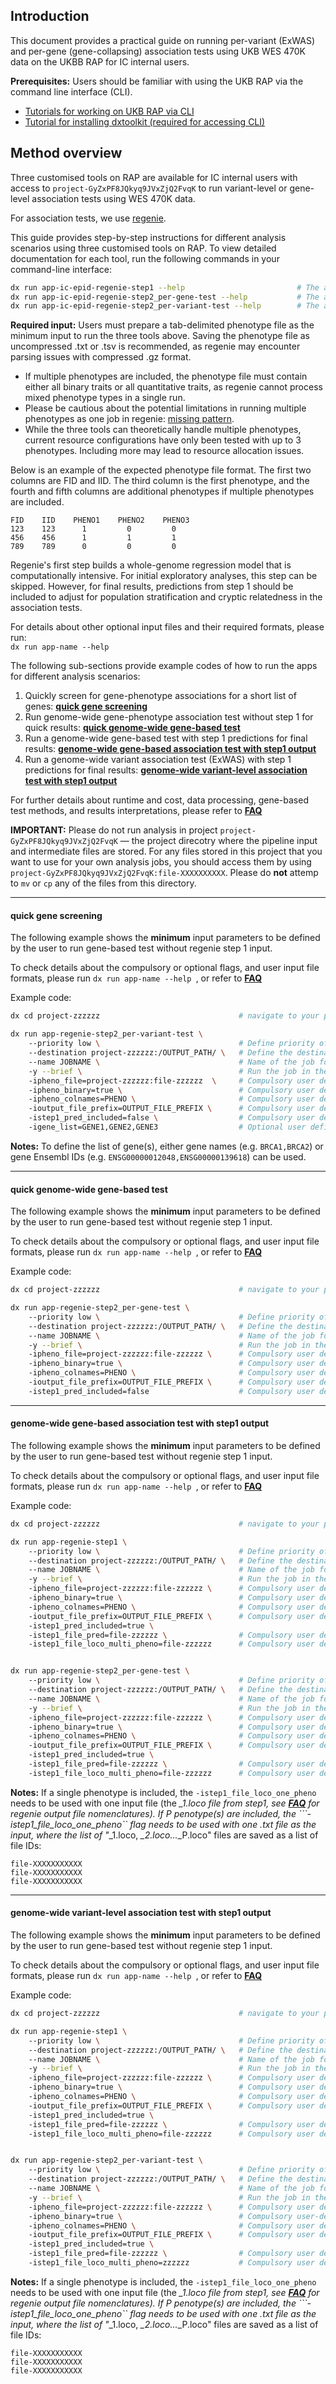 <!--
title: "Running analysis with UKB WES 470k"
description: "This is an introduction to how to run per-variant and per-gene association tests using WES 470K data on UKBB RAP."
-->

## Introduction

This document provides a practical guide on running per-variant (ExWAS) and per-gene (gene-collapsing) association tests using UKB WES 470K data on the UKBB RAP for IC internal users.

**Prerequisites:** Users should be familiar with using the UKB RAP via the command line interface (CLI).

- [Tutorials for working on UKB RAP via CLI](https://dnanexus.gitbook.io/uk-biobank-rap/working-on-the-research-analysis-platform/running-analysis)
- [Tutorial for installing dxtoolkit (required for accessing CLI)](https://documentation.dnanexus.com/downloads)

## Method overview

Three customised tools on RAP are available for IC internal users with access to `project-GyZxPF8JQkyq9JVxZjQ2FvqK` to run variant-level or gene-level association tests using WES 470K data.

For association tests, we use [regenie](https://rgcgithub.github.io/regenie/).

This guide provides step-by-step instructions for different analysis scenarios using three customised tools on RAP. 
To view detailed documentation for each tool, run the following commands in your command-line interface:

```bash
dx run app-ic-epid-regenie-step1 --help                         # The app for running regenie step 1
dx run app-ic-epid-regenie-step2_per-gene-test --help           # The app for running regenie step 2, gene level association test 
dx run app-ic-epid-regenie-step2_per-variant-test --help        # The app for running regenie step 2, variant level association test 
```

**Required input:** Users must prepare a tab-delimited phenotype file as the minimum input to run the three tools above. 
Saving the phenotype file as uncompressed .txt or .tsv is recommended, as regenie may encounter parsing issues with compressed .gz format.

- If multiple phenotypes are included, the phenotype file must contain either all binary traits or all quantitative traits, as regenie cannot process mixed phenotype types in a single run.
- Please be cautious about the potential limitations in running multiple phenotypes as one job in regenie: [missing pattern](https://rgcgithub.github.io/regenie/recommendations/). 
- While the three tools can theoretically handle multiple phenotypes, current resource configurations have only been tested with up to 3 phenotypes. Including more may lead to resource allocation issues.

Below is an example of the expected phenotype file format. The first two columns are FID and IID. The third column is the first phenotype, and the fourth and fifth columns are additional phenotypes if multiple phenotypes are included.

```
FID    IID    PHENO1    PHENO2    PHENO3
123    123      1         0         0
456    456      1         1         1
789    789      0         0         0
```

Regenie's first step builds a whole-genome regression model that is computationally intensive. For initial exploratory analyses, this step can be skipped. However, for final results, predictions from step 1 should be included to adjust for population stratification and cryptic relatedness in the association tests.

For details about other optional input files and their required formats, please run:  
`dx run app-name --help`

The following sub-sections provide example codes of how to run the apps for different analysis scenarios:

1. Quickly screen for gene-phenotype associations for a short list of genes: [**quick gene screening**](#quick-gene-screening)
2. Run genome-wide gene-phenotype association test without step 1 for quick results: [**quick genome-wide gene-based test**](#quick-genome-wide-gene-based-test)
3. Run a genome-wide gene-based test with step 1 predictions for final results: [**genome-wide gene-based association test with step1 output**](#genome-wide-gene-based-association-test-with-step1-output)  
4. Run a genome-wide variant association test (ExWAS) with step 1 predictions for final results: [**genome-wide variant-level association test with step1 output**](#genome-wide-variant-level-association-test-with-step1-output)

For further details about runtime and cost, data processing, gene-based test methods, and results interpretations, please refer to [**FAQ**](FAQ.md)

**IMPORTANT:** Please do not run analysis in project `project-GyZxPF8JQkyq9JVxZjQ2FvqK` — the project direcotry where the pipeline input and intermediate files are stored. For any files stored in this project that you want to use for your own analysis jobs, you should access them by using ``project-GyZxPF8JQkyq9JVxZjQ2FvqK:file-XXXXXXXXXX``. Please do **not** attemp to `mv` or `cp` any of the files from this directory.


---

#### quick gene screening

The following example shows the **minimum** input parameters to be defined by the user to run gene-based test without regenie step 1 input.

To check details about the compulsory or optional flags, and user input file formats, please run ```dx run app-name --help ```, or refer to [**FAQ**](FAQ.md)

Example code:

```bash
dx cd project-zzzzzz                               # navigate to your project directory 

dx run app-regenie-step2_per-variant-test \    
    --priority low \                               # Define priority of the job; recommend to start with low, then if multiple failures >5, switch to high                                     
    --destination project-zzzzzz:/OUTPUT_PATH/ \   # Define the destination folder for the output files; if not defined, the output will be saved in the current working directory
    --name JOBNAME \                               # Name of the job for monitoring and tracking 
    -y --brief \                                   # Run the job in the background rather than interactively in the terminal 
    -ipheno_file=project-zzzzzz:file-zzzzzz  \     # Compulsory user defined input: input phenotype file with either full file path, or file ID    
    -ipheno_binary=true \                          # Compulsory user defined input: whether the phenotype(s) is binary or quantitative
    -ipheno_colnames=PHENO \                       # Compulsory user defined input: define the column names in the phenotype file. If multiple phenotypes are provided, use comma-separated format, e.g. PHENO1,PHENO2,PHENO3
    -ioutput_file_prefix=OUTPUT_FILE_PREFIX \      # Compulsory user defined input: define the output file prefix, this will be appended in front of the phenotype name followed by the default file extension of the regenie output files, e.g. ${OUTPUT_FILE_PREFIX}.pheno1.regenie  
    -istep1_pred_included=false \                  # Compulsory user defined input: specify whether the step1 predictions are included. 
    -igene_list=GENE1,GENE2,GENE3                  # Optional user defined input: Specify the gene(s) to be included in the gene-based test in a comma-separated format. 
```

**Notes:** To define the list of gene(s), either gene names (e.g. `BRCA1,BRCA2`) or gene Ensembl IDs (e.g. `ENSG00000012048,ENSG00000139618`) can be used.

---

#### quick genome-wide gene-based test

The following example shows the **minimum** input parameters to be defined by the user to run gene-based test without regenie step 1 input.

To check details about the compulsory or optional flags, and user input file formats, please run ```dx run app-name --help ```, or refer to [**FAQ**](FAQ.md)

Example code:

```bash
dx cd project-zzzzzz                               # navigate to your project directory 

dx run app-regenie-step2_per-gene-test \    
    --priority low \                               # Define priority of the job; recommend to start with low, then if multiple failures >5, switch to high                                     
    --destination project-zzzzzz:/OUTPUT_PATH/ \   # Define the destination folder for the output files; if not defined, the output will be saved in the current working directory
    --name JOBNAME \                               # Name of the job for monitoring and tracking 
    -y --brief \                                   # Run the job in the background rather than interactively in the terminal 
    -ipheno_file=project-zzzzzz:file-zzzzzz \      # Compulsory user defined input: input phenotype file with either full file path, or file ID    
    -ipheno_binary=true \                          # Compulsory user defined input: whether the phenotype(s) is binary or quantitative
    -ipheno_colnames=PHENO \                       # Compulsory user defined input: define the column names in the phenotype file. If multiple phenotypes are provided, use comma-separated format, e.g. PHENO1,PHENO2,PHENO3
    -ioutput_file_prefix=OUTPUT_FILE_PREFIX \      # Compulsory user defined input: define the output file prefix, this will be appended in front of the phenotype name followed by the default file extension of the regenie output files, e.g. ${OUTPUT_FILE_PREFIX}.pheno1.regenie  
    -istep1_pred_included=false                    # Compulsory user defined input: specify whether the step1 predictions are included. 

```

---

#### genome-wide gene-based association test with step1 output

The following example shows the **minimum** input parameters to be defined by the user to run gene-based test without regenie step 1 input.

To check details about the compulsory or optional flags, and user input file formats, please run ```dx run app-name --help ```, or refer to [**FAQ**](FAQ.md)

Example code:

```bash
dx cd project-zzzzzz                               # navigate to your project directory 

dx run app-regenie-step1 \    
    --priority low \                               # Define priority of the job; recommend to start with low, then if multiple failures >5, switch to high                                     
    --destination project-zzzzzz:/OUTPUT_PATH/ \   # Define the destination folder for the output files; if not defined, the output will be saved in the current working directory
    --name JOBNAME \                               # Name of the job for monitoring and tracking 
    -y --brief \                                   # Run the job in the background rather than interactively in the terminal 
    -ipheno_file=project-zzzzzz:file-zzzzzz \      # Compulsory user defined input: input phenotype file with either full file path, or file ID    
    -ipheno_binary=true \                          # Compulsory user defined input: whether the phenotype(s) is binary or quantitative
    -ipheno_colnames=PHENO \                       # Compulsory user defined input: define the column names in the phenotype file. If multiple phenotypes are provided, please use comma-separated format, e.g. PHENO1,PHENO2,PHENO3
    -ioutput_file_prefix=OUTPUT_FILE_PREFIX \      # Compulsory user defined input: define the output file prefix, this will be appended in front of the phenotype name followed by the default file extension of the regenie output files, e.g. ${OUTPUT_FILE_PREFIX}.pheno1.regenie  
    -istep1_pred_included=true \                  
    -istep1_file_pred=file-zzzzzz \                # Compulsory user defined input: specify whether the step1 predictions are included.
    -istep1_file_loco_multi_pheno=file-zzzzzz      # Compulsory user defined input: specify whether the step1 predictions are included.


dx run app-regenie-step2_per-gene-test \    
    --priority low \                               # Define priority of the job; recommend to start with low, then if multiple failures >5, switch to high                                     
    --destination project-zzzzzz:/OUTPUT_PATH/ \   # Define the destination folder for the output files; if not defined, the output will be saved in the current working directory
    --name JOBNAME \                               # Name of the job for monitoring and tracking 
    -y --brief \                                   # Run the job in the background rather than interactively in the terminal 
    -ipheno_file=project-zzzzzz:file-zzzzzz \      # Compulsory user defined input: input phenotype file with either full file path, or file ID    
    -ipheno_binary=true \                          # Compulsory user defined input: whether the phenotype(s) is binary or quantitative
    -ipheno_colnames=PHENO \                       # Compulsory user defined input: define the column names in the phenotype file. If multiple phenotypes are provided, please use comma-separated format, e.g. PHENO1,PHENO2,PHENO3
    -ioutput_file_prefix=OUTPUT_FILE_PREFIX \      # Compulsory user defined input: define the output file prefix, this will be appended in front of the phenotype name followed by the default file extension of the regenie output files, e.g. ${OUTPUT_FILE_PREFIX}.pheno1.regenie  
    -istep1_pred_included=true \                  
    -istep1_file_pred=file-zzzzzz \                # Compulsory user defined input: specify whether the step1 predictions are included.
    -istep1_file_loco_multi_pheno=file-zzzzzz      # Compulsory user defined input: specify whether the step1 predictions are included.

```

**Notes:** If a single phenotype is included, the ```-istep1_file_loco_one_pheno``` needs to be used with one input file (the *_1.loco file from step1, see [**FAQ**](FAQ.md) for regenie output file nomenclatures). If *P* penotype(s) are included, the ```-istep1_file_loco_one_pheno`` flag needs to be used with one .txt file as the input, where the list of "*_1.loco, *_2.loco...*_P.loco" files are saved as a list of file IDs: 

```
file-XXXXXXXXXXX
file-XXXXXXXXXXX
file-XXXXXXXXXXX
```
---

#### genome-wide variant-level association test with step1 output

The following example shows the **minimum** input parameters to be defined by the user to run gene-based test without regenie step 1 input.

To check details about the compulsory or optional flags, and user input file formats, please run ```dx run app-name --help ```, or refer to [**FAQ**](FAQ.md)

Example code:

```bash
dx cd project-zzzzzz                               # navigate to your project directory 

dx run app-regenie-step1 \    
    --priority low \                               # Define priority of the job; recommend to start with low, then if multiple failures >5, switch to high                                     
    --destination project-zzzzzz:/OUTPUT_PATH/ \   # Define the destination folder for the output files; if not defined, the output will be saved in the current working directory
    --name JOBNAME \                               # Name of the job for monitoring and tracking 
    -y --brief \                                   # Run the job in the background rather than interactively in the terminal 
    -ipheno_file=project-zzzzzz:file-zzzzzz \      # Compulsory user defined input: input phenotype file with either full file path, or file ID    
    -ipheno_binary=true \                          # Compulsory user defined input: whether the phenotype(s) is binary or quantitative
    -ipheno_colnames=PHENO \                       # Compulsory user defined input: define the column names in the phenotype file. If multiple phenotypes are provided, please use comma-separated format, e.g. PHENO1,PHENO2,PHENO3
    -ioutput_file_prefix=OUTPUT_FILE_PREFIX \      # Compulsory user defined input: define the output file prefix, this will be appended in front of the phenotype name followed by the default file extension of the regenie output files, e.g. ${OUTPUT_FILE_PREFIX}.pheno1.regenie  
    -istep1_pred_included=true \                  
    -istep1_file_pred=file-zzzzzz \                # Compulsory user defined input: specify whether the step1 predictions are included.
    -istep1_file_loco_multi_pheno=file-zzzzzz      # Compulsory user defined input: specify whether the step1 predictions are included.


dx run app-regenie-step2_per-variant-test \    
    --priority low \                               # Define priority of the job; recommend to start with low, then if multiple failures >5, switch to high                                     
    --destination project-zzzzzz:/OUTPUT_PATH/ \   # Define the destination folder for the output files; if not defined, the output will be saved in the current working directory
    --name JOBNAME \                               # Name of the job for monitoring and tracking 
    -y --brief \                                   # Run the job in the background rather than interactively in the terminal 
    -ipheno_file=project-zzzzzz:file-zzzzzz \      # Compulsory user defined input: input phenotype file with either full file path, or file ID    
    -ipheno_binary=true \                          # Compulsory user-defined input: set to true for binary phenotypes, false for quantitative phenotypes
    -ipheno_colnames=PHENO \                       # Compulsory user defined input: define the column names in the phenotype file. If multiple phenotypes are provided, please use comma-separated format, e.g. PHENO1,PHENO2,PHENO3
    -ioutput_file_prefix=OUTPUT_FILE_PREFIX \      # Compulsory user defined input: define the output file prefix, this will be appended in front of the phenotype name followed by the default file extension of the regenie output files, e.g. ${OUTPUT_FILE_PREFIX}.pheno1.regenie  
    -istep1_pred_included=true \                  
    -istep1_file_pred=file-zzzzzz \                # Compulsory user defined input: specify whether the step1 predictions are included.
    -istep1_file_loco_multi_pheno=zzzzzz           # Compulsory user defined input: specify whether the step1 predictions are included.

```

**Notes:** If a single phenotype is included, the ```-istep1_file_loco_one_pheno``` needs to be used with one input file (the *_1.loco file from step1, see [**FAQ**](FAQ.md) for regenie output file nomenclatures). If *P* penotype(s) are included, the ```-istep1_file_loco_one_pheno`` flag needs to be used with one .txt file as the input, where the list of "*_1.loco, *_2.loco...*_P.loco" files are saved as a list of file IDs: 

```
file-XXXXXXXXXXX
file-XXXXXXXXXXX
file-XXXXXXXXXXX
```
